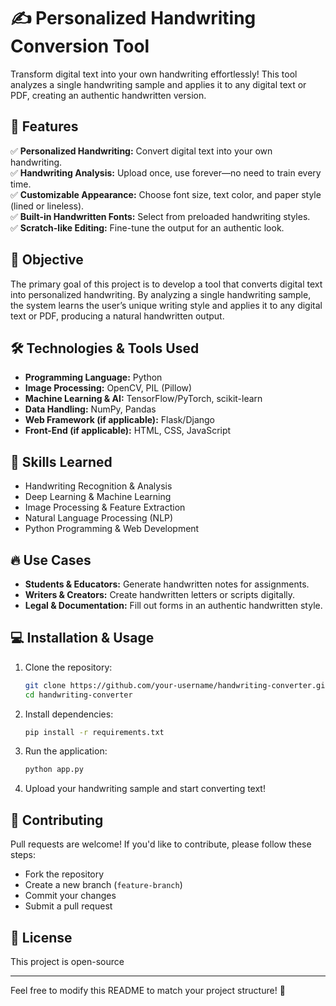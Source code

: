 # ✍️ Personalized Handwriting Conversion Tool

Transform digital text into your own handwriting effortlessly! This tool analyzes a single handwriting sample and applies it to any digital text or PDF, creating an authentic handwritten version.

## 🚀 Features

✅ **Personalized Handwriting:** Convert digital text into your own handwriting.  
✅ **Handwriting Analysis:** Upload once, use forever—no need to train every time.  
✅ **Customizable Appearance:** Choose font size, text color, and paper style (lined or lineless).  
✅ **Built-in Handwritten Fonts:** Select from preloaded handwriting styles.  
✅ **Scratch-like Editing:** Fine-tune the output for an authentic look.  

## 🎯 Objective
The primary goal of this project is to develop a tool that converts digital text into personalized handwriting. By analyzing a single handwriting sample, the system learns the user’s unique writing style and applies it to any digital text or PDF, producing a natural handwritten output.

## 🛠️ Technologies & Tools Used

- **Programming Language:** Python
- **Image Processing:** OpenCV, PIL (Pillow)
- **Machine Learning & AI:** TensorFlow/PyTorch, scikit-learn
- **Data Handling:** NumPy, Pandas
- **Web Framework (if applicable):** Flask/Django
- **Front-End (if applicable):** HTML, CSS, JavaScript

## 📖 Skills Learned

- Handwriting Recognition & Analysis
- Deep Learning & Machine Learning
- Image Processing & Feature Extraction
- Natural Language Processing (NLP)
- Python Programming & Web Development

## 🔥 Use Cases

- **Students & Educators:** Generate handwritten notes for assignments.  
- **Writers & Creators:** Create handwritten letters or scripts digitally.  
- **Legal & Documentation:** Fill out forms in an authentic handwritten style.  

## 💻 Installation & Usage

1. Clone the repository:
   ```bash
   git clone https://github.com/your-username/handwriting-converter.git
   cd handwriting-converter
   ```

2. Install dependencies:
   ```bash
   pip install -r requirements.txt
   ```

3. Run the application:
   ```bash
   python app.py
   ```

4. Upload your handwriting sample and start converting text!

## 🤝 Contributing
Pull requests are welcome! If you'd like to contribute, please follow these steps:
- Fork the repository
- Create a new branch (`feature-branch`)
- Commit your changes
- Submit a pull request

## 📜 License
This project is open-source 

---
Feel free to modify this README to match your project structure! 🚀
